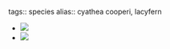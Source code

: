 tags:: species
alias:: cyathea cooperi, lacyfern

- ![](https://peach-geographical-bat-397.mypinata.cloud/ipfs/QmNydZHTMXdhPhy72WheBK8Wemkta7BsFo7mxDois7hto3)
- ![](https://peach-geographical-bat-397.mypinata.cloud/ipfs/QmRzRqWC7ZpxLYCF2ee7WDXQjxQzUzViZeW2GcPWiLuEzd)